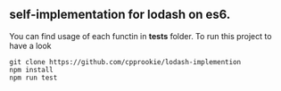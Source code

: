 self-implementation for lodash on es6.
----

You can find usage of each functin in __tests__ folder.
To run this project to have a look

```
git clone https://github.com/cpprookie/lodash-implemention
npm install
npm run test
```
